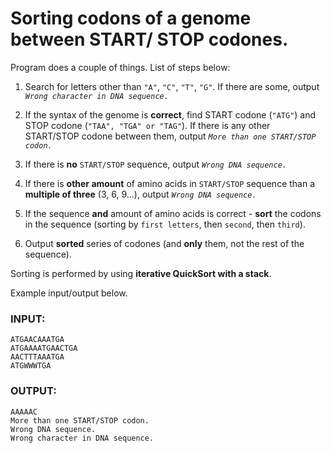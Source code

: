 # Sorting codons of a genome between START/ STOP codones.

Program does a couple of things. List of steps below:

1) Search for letters other than `"A"`, `"C"`, `"T"`, `"G"`. If there are some, output _`Wrong character in DNA sequence.`_

2) If the syntax of the genome is **correct**, find START codone (`"ATG"`) and STOP codone (`"TAA", "TGA" or "TAG"`). If there is any other
 START/STOP codone between them, output _`More than one START/STOP codon.`_
 
3) If there is **no** `START/STOP` sequence, output _`Wrong DNA sequence.`_

4) If there is **other amount** of amino acids in `START/STOP` sequence than a **multiple of three** (3, 6, 9...), output _`Wrong DNA sequence.`_

5) If the sequence **and** amount of amino acids is correct - **sort** the codons in the sequence (sorting by `first letters`, then `second`, then `third`).

6) Output **sorted** series of codones (and **only** them, not the rest of the sequence).

Sorting is performed by using **iterative QuickSort with a stack**.

Example input/output below.


### INPUT:
```
ATGAACAAATGA
ATGAAAATGAACTGA
AACTTTAAATGA
ATGWWWTGA
```
### OUTPUT:
```
AAAAAC
More than one START/STOP codon.
Wrong DNA sequence.
Wrong character in DNA sequence.
```
